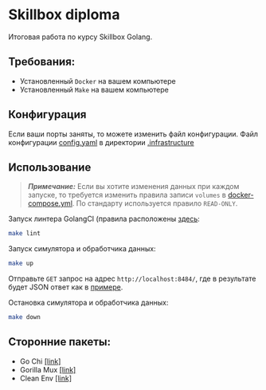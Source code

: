 # Skillbox diploma
Итоговая работа по курсу Skillbox Golang.

## Требования:
- Установленный `Docker` на вашем компьютере
- Установленный `Make` на вашем компьютере

## Конфигурация

Если ваши порты заняты, то можете изменить файл конфигурации.
Файл конфигурации [config.yaml](.infrastructure/config.yml) в директории [.infrastructure](.infrastructure)

## Использование

> **_Примечание:_**  Если вы хотите изменения данных при каждом запуске, 
>  то требуется изменить правила записи `volumes` в [docker-compose.yml](.infrastructure/docker-compose.yml).
>  По стандарту используется правило `READ-ONLY`.

Запуск линтера GolangCI (правила расположены [здесь](.golangci.yml):
```bash
make lint
```

Запуск симулятора и обработчика данных:
```bash
make up
```

Отправьте `GET` запрос на адрес `http://localhost:8484/`, где в результате будет
JSON ответ как в [примере](output/1.json).

Остановка симулятора и обработчика данных:
```bash
make down 
``` 

## Сторонние пакеты:

- Go Chi [[link]](https://github.com/go-chi/chi)
- Gorilla Mux [[link]](https://github.com/gorilla/mux)
- Clean Env [[link]](https://github.com/ilyakaznacheev/cleanenv)